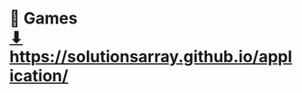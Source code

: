 # 🎰 Games <br> <a href="https://solutionsarray.github.io/application/" target="_blank">⬇</a> <br> <a href="https://solutionsarray.github.io/application/" target="_blank">https://solutionsarray.github.io/application/</a>
